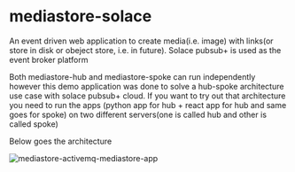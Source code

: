 # mediastore-solace
An event driven web application to create media(i.e. image) with links(or store in disk or obeject store, i.e. in future). Solace pubsub+ is used as the event broker platform

Both mediastore-hub and mediastore-spoke can run independently however this demo application was done to solve a hub-spoke architecture use case with solace pubsub+ cloud. If you want to try out that architecture you need to run the apps (python app for hub + react app for hub and same goes for spoke) on two different servers(one is called hub and other is called spoke)

Below goes the architecture

![mediastore-activemq-mediastore-app](https://user-images.githubusercontent.com/1380957/199182706-2d95e4a3-47a1-4de2-bac9-4f6d5dac3dcc.jpg)



